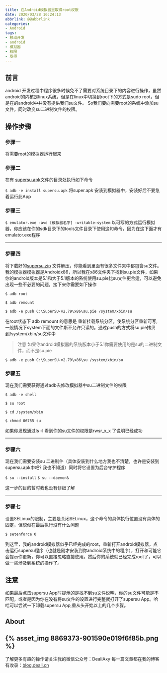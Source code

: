 ```yaml
---
title: 在Android模拟器里取得root权限
date: 2020/03/28 16:24:13
abbrlink: @@abbrlink
categories:
- Android
tags:
- 移动开发
- android
- 模拟器
- 权限
- 取得
---
```

## 前言
android 开发过程中程序很多时候免不了需要对系统目录下的内容进行操作，虽然android的内核是linux系统，但是在linux中切换到root下的方式是sudo root，但是在的android中并没有提供我们su文件。
So我们要向需要root的系统中添加su文件，同时改变su二进制文件的权限。

## 操作步骤
### 步骤一
将需要root的模拟器运行起来

### 步骤二
在有 [supersu.apk](https://link.jianshu.com?t=http://www.supersu.com/download)文件的目录处执行如下命令

`$ adb -e install supersu.apk`
将super.apk 安装到模拟器中，安装好后不要急着运行此App

### 步骤三

`$ emulator.exe -avd [模拟器名字] -writable-system`
以可写的方式运行模拟器，你应该在你的sdk目录下的tools文件目录下使用这句命令，因为在这下面才有emulator.exe程序

* * *

### 步骤四

将下载好的[supersu.zip](https://link.jianshu.com?t=http://www.supersu.com/download) 文件解压，你能看到里面有很多文件夹中都包含su文件。我的模拟器模拟器是Androidx86，所以我在x86文件夹下找到su.pie文件，如果你的android版本是5.1和大于5.1版本的系统使用su.pie比su文件更合适，可以避免出现一些不必要的问题，接下来你需要如下操作

```
$ adb root

$ adb remount

$ adb -e push C:\SuperSU-v2.79\x86\su.pie /system/xbin/su
```

在root状态下 adb remount 的意思是 重新挂载系统分区，使系统分区重新可写,一般情况下system下面的文件斯不允许只读的。通过push的方式将su.pie拷贝到/system/xbin/su文件中

> 注意 如果你android模拟器的系统版本小于5.1你需要使用的是su的二进制文件，而不是su.pie

```
$ adb -e push C:\SuperSU-v2.79\x86\su /system/xbin/su
```

### 步骤五

现在我们需要获得通过adb去修改模拟器中su二进制文件的权限

```
$ adb -e shell

$ su root

$ cd /system/xbin

$ chmod 06755 su

```

如果你发现通过ls -l 看到你的su文件的权限是rwsr_x_x 了说明已经成功

* * *

### 步骤六

现在我们需要安装su 二进制件（具体安装到什么地方我也不清楚，也许是安装到supersu.apk中吧? 我也不知道）同时将它设置为后台守护程序

`$ su --install`
`$ su --daemon&`

这一步的目的暂时我也没有仔细了解

* * *

### 步骤七

设置SELinux的限制，主要是关闭SELinux，这个命令的具体执行位置没有具体的固定，但貌似在最后执行没有什么问题

`$ setenforce 0`

到这里，我的android模拟器似乎已经完成的root，重新打开android模拟器，点击运行supersu程序（也就是刚才安装到你android系统中的程序），打开和可能它会提示你更新，你可以直接忽略直接使用。然后你的系统就已经完成root了，可以做一些涉及到系统的操作了。

## 注意

如果最后点击supersu App时提示的是找不到su文件说明，你的su文件可能是不匹配，或者是因为你在没有将su文件的设置进行完整就打开了supersu App。哈哈可以尝试一下卸载supersu App,重从头开始以上的几个步骤。



## About
{% asset_img 8869373-901590e019f6f85b.png %}
---------------
了解更多有趣的操作请关注我的微信公众号：DealiAxy
每一篇文章都在我的博客有收录：[blog.deali.cn](http://blog.deali.cn)
